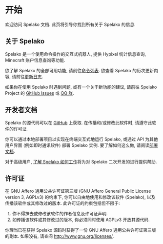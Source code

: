 # 开始 <!-- {docsify-ignore-all} -->
欢迎访问 Spelako 文档. 此页将引导你找到所有关于 Spelako 的信息.

## 关于 Spelako
Spelako 是一个使用命令操作的交互式机器人, 提供 Hypixel 统计信息查询, Minecraft 账户信息查询等功能.

欲了解 Spelako 的全部可用功能, 请前往[命令列表](help.md). 欲查看 Spelako 的历次更新内容, 请前往[更新日志](changelogs.md).

如果你在使用 Spelako 时遇到问题, 或有一个关于新功能的建议, 请前往 Spelako Project 的 [GitHub Issues](https://github.com/Spelako/Spelako/issues) 或 [QQ 群](https://jq.qq.com/?_wv=1027&k=u9ce15aa).

## 开发者文档
Spelako 的源代码可以在 [GitHub](https://github.com/Spelako) 上获取. 在传播和/或修改此软件时, 请遵守此软件的许可证.

你可以通过本地部署项目以实现在终端交互式地运行 Spelako, 或通过 API 为其他用户界面 (例如即时通讯软件) 部署 Spelako 实例. 要了解如何这么做, 请阅读[部署文档](deploy.md).

对于高级用户, [了解 Spelako 如何工作](howspelakoworks.md)将为对 Spelako 二次开发的进行提供帮助.

## 许可证
在 GNU Affero 通用公共许可证第三版 (GNU Affero General Public License version 3, AGPLv3) 的约束下, 你可以自由地使用和修改该软件 (Spelako), 以及传播该软件或其修改过的版本. 此许可证的约束包括但不限于:
1. 你不得抹去或修改该软件的作者信息及许可证声明.
2. 如传播该软件或其修改过的版本, 你必须同时使用 AGPLv3 开放其源代码.

你理当已在获得 Spelako 源码时获得了一份 GNU Affero 通用公共许可证第三版的副本. 如果没有, 请查阅 <http://www.gnu.org/licenses/>.